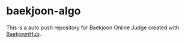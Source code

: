 # baekjoon-algo
This is a auto push repository for Baekjoon Online Judge created with [BaekjoonHub](https://github.com/BaekjoonHub/BaekjoonHub).
